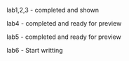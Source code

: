 lab1,2,3 - completed and shown

lab4 - completed and ready for preview

lab5 - completed and ready for preview

lab6 - Start writting
